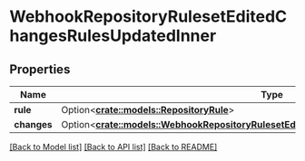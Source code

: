 # WebhookRepositoryRulesetEditedChangesRulesUpdatedInner

## Properties

Name | Type | Description | Notes
------------ | ------------- | ------------- | -------------
**rule** | Option<[**crate::models::RepositoryRule**](repository-rule.md)> |  | [optional]
**changes** | Option<[**crate::models::WebhookRepositoryRulesetEditedChangesRulesUpdatedInnerChanges**](webhook_repository_ruleset_edited_changes_rules_updated_inner_changes.md)> |  | [optional]

[[Back to Model list]](../README.md#documentation-for-models) [[Back to API list]](../README.md#documentation-for-api-endpoints) [[Back to README]](../README.md)


